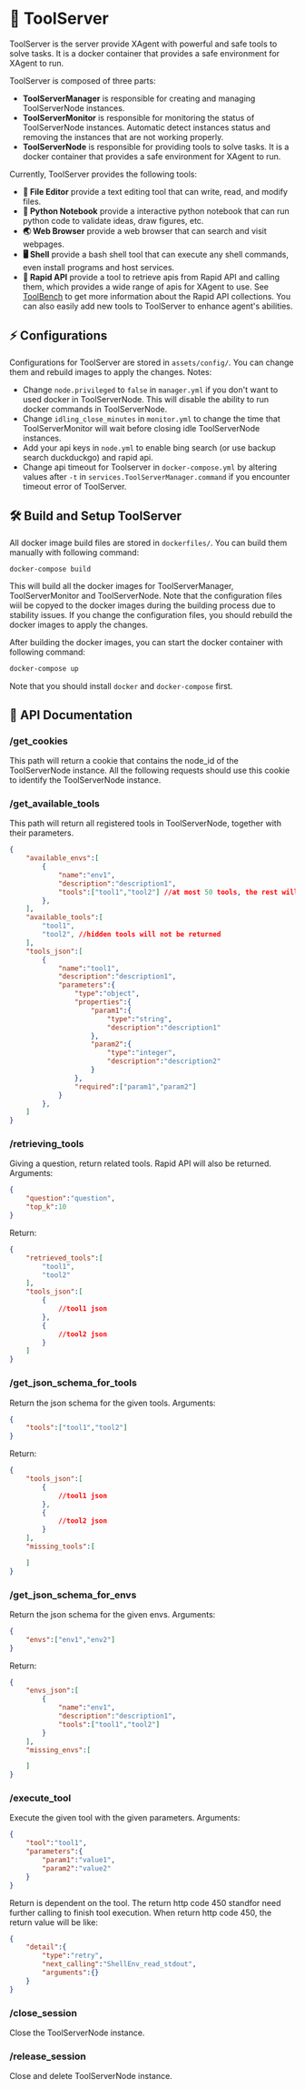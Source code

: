 # 🧰 ToolServer

ToolServer is the server provide XAgent with powerful and safe tools to solve tasks. It is a docker container that provides a safe environment for XAgent to run.

ToolServer is composed of three parts:
- **ToolServerManager** is responsible for creating and managing ToolServerNode instances.
- **ToolServerMonitor** is responsible for monitoring the status of ToolServerNode instances. Automatic detect instances status and removing the instances that are not working properly.
- **ToolServerNode** is responsible for providing tools to solve tasks. It is a docker container that provides a safe environment for XAgent to run.

Currently, ToolServer provides the following tools:
- **📝 File Editor** provide a text editing tool that can write, read, and modify files.
- **📘 Python Notebook** provide a interactive python notebook that can run python code to validate ideas, draw figures, etc.
- **🌏 Web Browser** provide a web browser that can search and visit webpages.
- **🖥️ Shell** provide a bash shell tool that can execute any shell commands, even install programs and host services.
- **🧩 Rapid API** provide a tool to retrieve apis from Rapid API and calling them, which provides a wide range of apis for XAgent to use. See [ToolBench](https://github.com/OpenBMB/ToolBench) to get more information about the Rapid API collections.
You can also easily add new tools to ToolServer to enhance agent's abilities.

## ⚡️ Configurations
Configurations for ToolServer are stored in `assets/config/`. You can change them and rebuild images to apply the changes.
Notes:
- Change `node.privileged` to `false` in `manager.yml` if you don't want to used docker in ToolServerNode. This will disable the ability to run docker commands in ToolServerNode.
- Change `idling_close_minutes` in `monitor.yml` to change the time that ToolServerMonitor will wait before closing idle ToolServerNode instances.
- Add your api keys in `node.yml` to enable bing search (or use backup search duckduckgo) and rapid api.
- Change api timeout for Toolserver in `docker-compose.yml` by altering values after `-t` in `services.ToolServerManager.command` if you encounter timeout error of ToolServer.

## 🛠️ Build and Setup ToolServer
All docker image build files are stored in `dockerfiles/`.
You can build them manually with following command:
```bash
docker-compose build
```
This will build all the docker images for ToolServerManager, ToolServerMonitor and ToolServerNode. Note that the configuration files wiil be copyed to the docker images during the building process due to stability issues. If you change the configuration files, you should rebuild the docker images to apply the changes.

After building the docker images, you can start the docker container with following command:
```bash
docker-compose up
```
Note that you should install `docker` and `docker-compose` first.

## 🧩 API Documentation
### /get_cookies
This path will return a cookie that contains the node_id of the ToolServerNode instance.
All the following requests should use this cookie to identify the ToolServerNode instance.

### /get_available_tools
This path will return all registered tools in ToolServerNode, together with their parameters.
```JSON
{
    "available_envs":[
        {
            "name":"env1",
            "description":"description1",
            "tools":["tool1","tool2"] //at most 50 tools, the rest will not be returned
        },
    ],
    "available_tools":[
        "tool1",
        "tool2", //hidden tools will not be returned
    ],
    "tools_json":[
        {
            "name":"tool1",
            "description":"description1",
            "parameters":{
                "type":"object",
                "properties":{
                    "param1":{
                        "type":"string",
                        "description":"description1"
                    },
                    "param2":{
                        "type":"integer",
                        "description":"description2"
                    }
                },
                "required":["param1","param2"]
            }
        },
    ]
}
```

### /retrieving_tools
Giving a question, return related tools. Rapid API will also be returned.
Arguments:
```JSON
{
    "question":"question",
    "top_k":10
}
```
Return:
```JSON
{
    "retrieved_tools":[
        "tool1",
        "tool2"
    ],
    "tools_json":[
        {
            //tool1 json
        },
        {
            //tool2 json
        }
    ]
}
```

### /get_json_schema_for_tools
Return the json schema for the given tools.
Arguments:
```JSON
{
    "tools":["tool1","tool2"]
}
```
Return:
```JSON
{
    "tools_json":[
        {
            //tool1 json
        },
        {
            //tool2 json
        }
    ],
    "missing_tools":[

    ]
}
```

### /get_json_schema_for_envs
Return the json schema for the given envs.
Arguments:
```JSON
{
    "envs":["env1","env2"]
}
```
Return:
```JSON
{
    "envs_json":[
        {
            "name":"env1",
            "description":"description1",
            "tools":["tool1","tool2"]
        }
    ],
    "missing_envs":[

    ]
}
```

### /execute_tool
Execute the given tool with the given parameters.
Arguments:
```JSON
{
    "tool":"tool1",
    "parameters":{
        "param1":"value1",
        "param2":"value2"
    }
}
```
Return is dependent on the tool.
The return http code 450 standfor need further calling to finish tool execution.
When return http code 450, the return value will be like:
```JSON
{
    "detail":{
        "type":"retry",
        "next_calling":"ShellEnv_read_stdout",
        "arguments":{}
    }
}
```

### /close_session
Close the ToolServerNode instance.

### /release_session
Close and delete ToolServerNode instance.